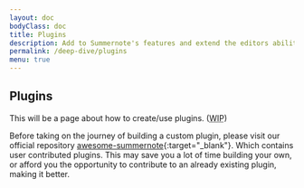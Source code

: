 ```yaml
---
layout: doc
bodyClass: doc
title: Plugins
description: Add to Summernote's features and extend the editors abilities
permalink: /deep-dive/plugins
menu: true
---
```


## Plugins

This will be a page about how to create/use plugins. (<abbr title="Work In Process">WIP</abbr>)

Before taking on the journey of building a custom plugin, please visit our official repository [awesome-summernote](https://github.com/summernote/awesome-summernote){:target="_blank"}. Which contains user contributed plugins. This may save you a lot of time building your own, or afford you the opportunity to contribute to an already existing plugin, making it better.


